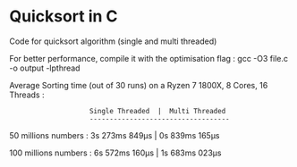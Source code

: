 # Quicksort in C
Code for quicksort algorithm (single and multi threaded)

For better performance, compile it with the optimisation flag :
gcc -O3 file.c -o output -lpthread

Average Sorting time (out of 30 runs) on a Ryzen 7 1800X, 8 Cores, 16 Threads :

                        Single Threaded  |  Multi Threaded
                        -----------------------------------
50 millions numbers   :  3s 273ms 849µs  |  0s 839ms 165µs

100 millions numbers  :  6s 572ms 160µs  |  1s 683ms 023µs
